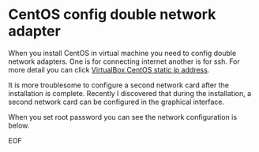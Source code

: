 # CentOS config double network adapter
When you install CentOS in virtual machine you need to config double network adapters. One is for connecting internet another is 
for ssh. For more detail you can click [VirtualBox CentOS static ip address](http://www.henryxi.com/virtualbox-centos-static-ip-address).

It is more troublesome to configure a second network card after the installation is complete. Recently I discovered that 
during the installation, a second network card can be configured in the graphical interface. 

When you set root password you can see the network configuration is below.

EOF